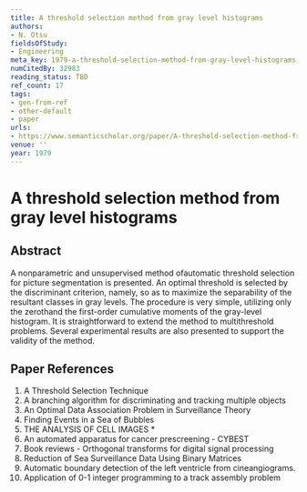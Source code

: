 ```yaml
---
title: A threshold selection method from gray level histograms
authors:
- N. Otsu
fieldsOfStudy:
- Engineering
meta_key: 1979-a-threshold-selection-method-from-gray-level-histograms
numCitedBy: 32983
reading_status: TBD
ref_count: 17
tags:
- gen-from-ref
- other-default
- paper
urls:
- https://www.semanticscholar.org/paper/A-threshold-selection-method-from-gray-level-Otsu/1d4816c612e38dac86f2149af667a5581686cdef?sort=total-citations
venue: ''
year: 1979
---
```


# A threshold selection method from gray level histograms

## Abstract

A nonparametric and unsupervised method ofautomatic threshold selection for picture segmentation is presented. An optimal threshold is selected by the discriminant criterion, namely, so as to maximize the separability of the resultant classes in gray levels. The procedure is very simple, utilizing only the zerothand the first-order cumulative moments of the gray-level histogram. It is straightforward to extend the method to multithreshold problems. Several experimental results are also presented to support the validity of the method.

## Paper References

1. A Threshold Selection Technique
2. A branching algorithm for discriminating and tracking multiple objects
3. An Optimal Data Association Problem in Surveillance Theory
4. Finding Events in a Sea of Bubbles
5. THE ANALYSIS OF CELL IMAGES *
6. An automated apparatus for cancer prescreening - CYBEST
7. Book reviews - Orthogonal transforms for digital signal processing
8. Reduction of Sea Surveillance Data Using Binary Matrices
9. Automatic boundary detection of the left ventricle from cineangiograms.
10. Application of 0-1 integer programming to a track assembly problem
